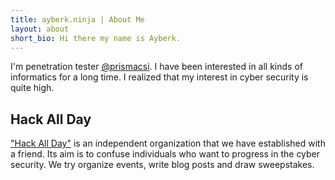 ```yaml
---
title: ayberk.ninja | About Me
layout: about
short_bio: Hi there my name is Ayberk.
---
```


I'm penetration tester [@prismacsi](https://www.prismacsi.com/). I have been interested in all kinds of informatics for a long time. I realized that my interest in cyber security is quite high. 

## Hack All Day
["Hack All Day"](http://www.hackallday.com/) is an independent organization that we have established with a friend. Its aim is to confuse individuals who want to progress in the cyber security. We try organize events, write blog posts and draw sweepstakes.
